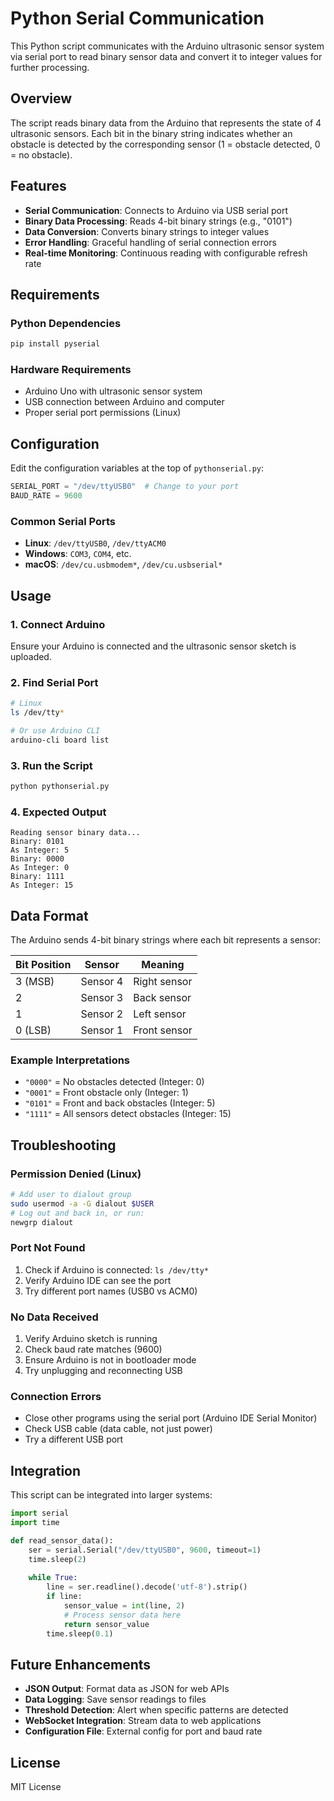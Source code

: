 # Python Serial Communication

This Python script communicates with the Arduino ultrasonic sensor system via serial port to read binary sensor data and convert it to integer values for further processing.

## Overview

The script reads binary data from the Arduino that represents the state of 4 ultrasonic sensors. Each bit in the binary string indicates whether an obstacle is detected by the corresponding sensor (1 = obstacle detected, 0 = no obstacle).

## Features

- **Serial Communication**: Connects to Arduino via USB serial port
- **Binary Data Processing**: Reads 4-bit binary strings (e.g., "0101")
- **Data Conversion**: Converts binary strings to integer values
- **Error Handling**: Graceful handling of serial connection errors
- **Real-time Monitoring**: Continuous reading with configurable refresh rate

## Requirements

### Python Dependencies
```bash
pip install pyserial
```

### Hardware Requirements
- Arduino Uno with ultrasonic sensor system
- USB connection between Arduino and computer
- Proper serial port permissions (Linux)

## Configuration

Edit the configuration variables at the top of `pythonserial.py`:

```python
SERIAL_PORT = "/dev/ttyUSB0"  # Change to your port
BAUD_RATE = 9600
```

### Common Serial Ports
- **Linux**: `/dev/ttyUSB0`, `/dev/ttyACM0`
- **Windows**: `COM3`, `COM4`, etc.
- **macOS**: `/dev/cu.usbmodem*`, `/dev/cu.usbserial*`

## Usage

### 1. Connect Arduino
Ensure your Arduino is connected and the ultrasonic sensor sketch is uploaded.

### 2. Find Serial Port
```bash
# Linux
ls /dev/tty*

# Or use Arduino CLI
arduino-cli board list
```

### 3. Run the Script
```bash
python pythonserial.py
```

### 4. Expected Output
```
Reading sensor binary data...
Binary: 0101
As Integer: 5
Binary: 0000
As Integer: 0
Binary: 1111
As Integer: 15
```

## Data Format

The Arduino sends 4-bit binary strings where each bit represents a sensor:

| Bit Position | Sensor | Meaning |
|--------------|--------|---------|
| 3 (MSB) | Sensor 4 | Right sensor |
| 2 | Sensor 3 | Back sensor |
| 1 | Sensor 2 | Left sensor |
| 0 (LSB) | Sensor 1 | Front sensor |

### Example Interpretations
- `"0000"` = No obstacles detected (Integer: 0)
- `"0001"` = Front obstacle only (Integer: 1)
- `"0101"` = Front and back obstacles (Integer: 5)
- `"1111"` = All sensors detect obstacles (Integer: 15)

## Troubleshooting

### Permission Denied (Linux)
```bash
# Add user to dialout group
sudo usermod -a -G dialout $USER
# Log out and back in, or run:
newgrp dialout
```

### Port Not Found
1. Check if Arduino is connected: `ls /dev/tty*`
2. Verify Arduino IDE can see the port
3. Try different port names (USB0 vs ACM0)

### No Data Received
1. Verify Arduino sketch is running
2. Check baud rate matches (9600)
3. Ensure Arduino is not in bootloader mode
4. Try unplugging and reconnecting USB

### Connection Errors
- Close other programs using the serial port (Arduino IDE Serial Monitor)
- Check USB cable (data cable, not just power)
- Try a different USB port

## Integration

This script can be integrated into larger systems:

```python
import serial
import time

def read_sensor_data():
    ser = serial.Serial("/dev/ttyUSB0", 9600, timeout=1)
    time.sleep(2)
    
    while True:
        line = ser.readline().decode('utf-8').strip()
        if line:
            sensor_value = int(line, 2)
            # Process sensor data here
            return sensor_value
        time.sleep(0.1)
```

## Future Enhancements

- **JSON Output**: Format data as JSON for web APIs
- **Data Logging**: Save sensor readings to files
- **Threshold Detection**: Alert when specific patterns are detected
- **WebSocket Integration**: Stream data to web applications
- **Configuration File**: External config for port and baud rate

## License

MIT License
